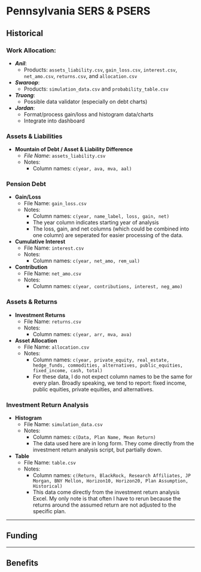# Pennsylvania SERS & PSERS


## Historical

### Work Allocation:
  - ***Anil***:
      - Products: `assets_liability.csv`, `gain_loss.csv`, `interest.csv`, `net_amo.csv`, `returns.csv`, and `allocation.csv`
  - ***Swaroop***: 
      - Products: `simulation_data.csv` and `probability_table.csv`
  - ***Truong***:
      - Possible data validator (especially on debt charts)
  - ***Jordan***:
      - Format/process gain/loss and histogram data/charts
      - Integrate into dashboard

### Assets & Liabilities 
  - **Mountain of Debt / Asset & Liability Difference**
      - *File Name*: `assets_liability.csv`
      - Notes:
        - Column names: `c(year, ava, mva, aal)`

### Pension Debt
  - **Gain/Loss**
      - File Name: `gain_loss.csv`
      - Notes:
        - Column names: `c(year, name_label, loss, gain, net)`
        - The year column indicates starting year of analysis
        - The loss, gain, and net columns (which could be combined into one column) are seperated for easier processing of the data.
  - **Cumulative Interest**
      - File Name: `interest.csv`
      - Notes:
         - Column names: `c(year, net_amo, rem_ual)` 
  - **Contribution**
      - File Name: `net_amo.csv`
      - Notes:
         - Column names: `c(year, contributions, interest, neg_amo)` 

### Assets & Returns
  - **Investment Returns**
      - File Name: `returns.csv`
      - Notes:
        - Column names: `c(year, arr, mva, ava)`
  - **Asset Allocation**
      - File Name: `allocation.csv`
      - Notes:
        - Column names: `c(year, private_equity, real_estate, hedge_funds, commodities, alternatives, public_equities, fixed_income, cash, total)`
        - For these data, I do not expect column names to be the same for every plan. Broadly speaking, we tend to report: fixed income, public equities, private equities, and alternatives.

### Investment Return Analysis
  - **Histogram**
      - File Name: `simulation_data.csv`
      - Notes:
        - Column names: `c(Data, Plan Name, Mean Return)`
        - The data used here are in long form. They come directly from the investment return analysis script, but partially down.
  - **Table**
      - File Name: `table.csv`
      - Notes:
        - Column names: `c(Return, BlackRock, Research Affiliates, JP Morgan, BNY Mellon, Horizon10, Horizon20, Plan Assumption, Historical)`
        - This data come directly from the investment return analysis Excel. My only note is that often I have to rerun because the returns around the assumed return are not adjusted to the specific plan.

<hr>

## Funding


<hr>

## Benefits
 
 
